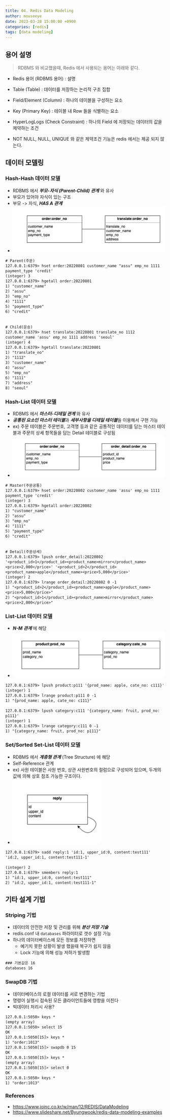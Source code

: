 ```yaml
---
title: 04. Redis Data Modeling
author: mouseeye
date: 2023-03-28 15:00:00 +0900
categories: [redis]
tags: [data modeling]
---
```


## 용어 설명
> RDBMS 와 비교했을때, Redis 에서 사용되는 용어는 아래와 같다.

- Redis 용어 (RDBMS 용어) : 설명

- Table (Table) : 데이터를 저장하는 논리적 구조 집합
- Field/Element (Column) : 하나의 테이블을 구성하는 요소
- Key (Primary Key) : 테이블 내 Row 들을 식별하는 요소
- HyperLogLogs (Check Constraint) : 하나의 Field 에 저장되는 데이터의 값을 제약하는 조건
- NOT NULL, NULL, UNIQUE 와 같은 제약조건 기능은 redis 에서는 제공 되지 않는다.

## 데이터 모델링
### Hash-Hash 데이터 모델
- RDBMS 에서 ***부모-자식 (Parent-Child) 관계*** 와 유사
- 부모가 있어야 자식이 있는 구조
- 부모 -> 자식, ***HAS A 관계***
- ![주문 - 운송 관계](hash_hash.png)

```shell
# Parent(주문)
127.0.0.1:6379> hset order:20220801 customer_name "assu" emp_no 1111 payment_type 'credit'
(integer) 3
127.0.0.1:6379> hgetall order:20220801
1) "customer_name"
2) "assu"
3) "emp_no"
4) "1111"
5) "payment_type"
6) "credit"


# Child(운송)
127.0.0.1:6379> hset translate:20220801 translate_no 1112 customer_name 'assu' emp_no 1111 address 'seoul'
(integer) 4
127.0.0.1:6379> hgetall translate:20220801
1) "translate_no"
2) "1112"
3) "customer_name"
4) "assu"
5) "emp_no"
6) "1111"
7) "address"
8) "seoul"
```
### Hash-List 데이터 모델
- RDBMS 에서 ***마스터-디테일 관계*** 와 유사
- ***공통된 요소인 마스터 테이블***과 ***세부사항을 디테일 테이블***을 이용해서 구현 가능
- ex) 주문 테이블은 주문번호, 고객명 등과 같은 공통적인 데이터를 담는 마스터 테이블과 주문의 상세 항목들을 담는 Detail 테이블로 구성됨
- ![주문 - 주문 상세 관계](hash_list.png)
```shell
# Master(주문공통)
127.0.0.1:6379> hset order:20220802 customer_name 'assu' emp_no 1111 payment_type 'credit'
(integer) 3
127.0.0.1:6379> hgetall order:20220802
1) "customer_name"
2) "assu"
3) "emp_no"
4) "1111"
5) "payment_type"
6) "credit"


# Detail(주문상세)
127.0.0.1:6379> lpush order_detail:20220802 '<product_id>1</product_id><product_name>mirror</product_name><price>2,000</price>' '<product_id>2</product_id><product_name>apple</product_name><price>5,000</price>'
(integer) 2
127.0.0.1:6379> lrange order_detail:20220802 0 -1
1) "<product_id>2</product_id><product_name>apple</product_name><price>5,000</price>"
2) "<product_id>1</product_id><product_name>mirror</product_name><price>2,000</price>"
```

### List-List 데이터 모델
- ***N-M 관계*** 에 해당
- ![상품_카테고리.png](list_list.png)

```shell
127.0.0.1:6379> lpush product:p111 '{prod_name: apple, cate_no: c111}'
(integer) 1
127.0.0.1:6379> lrange product:p111 0 -1
1) "{prod_name: apple, cate_no: c111}"

127.0.0.1:6379> lpush category:c111 '{category_name: fruit, prod_no: p111}'
(integer) 1
127.0.0.1:6379> lrange category:c111 0 -1
1) "{category_name: fruit, prod_no: p111}"
```

### Set/Sorted Set-List 데이터 모델
- RDBMS 에서 ***계층형 관계*** (Tree Structure) 에 해당
- Self-Reference 관계
- ex) 사원 테이블은 사원 번호, 상관 사원번호의 컬럼으로 구성되어 있으며, 두개의 값에 의해 상호 참조 가능한 구조이다.
- ![Reply](set_list.png)
```shell
127.0.0.1:6379> sadd reply:1 'id:1, upper_id:0, content:test111' 'id:2, upper_id:1, content:test111-1'

(integer) 2
127.0.0.1:6379> smembers reply:1
1) "id:1, upper_id:0, content:test111"
2) "id:2, upper_id:1, content:test111-1"
```

## 기타 설계 기법
### Striping 기법
- 데이터의 안전한 저장 및 관리를 위해 ***분산 저장 기술***
- redis.conf 내 `databases` 파라미터로 갯수 설정 가능
- 하나의 데이터베이스에 모든 정보를 저장하면
  - 예기치 못한 상황이 발생 했을때 복구가 쉽지 않음
  - Lock 기능에 의해 성능 저하가 발생함
```shell
### 기본값은 16
databases 16
```

### SwapDB 기법
- 데이터베이스의 로컬 데이터를 서로 변경하는 기법
- 명령어 실행시 접속된 모든 클라이언트들에 영향을 미친다
- 빅데이터 처리시 사용?
```shell
127.0.0.1:5050> keys *
(empty array)
127.0.0.1:5050> select 15
OK
127.0.0.1:5050[15]> keys *
1) "order:1013"
127.0.0.1:5050[15]> swapdb 0 15
OK
127.0.0.1:5050[15]> keys *
(empty array)
127.0.0.1:5050[15]> select 0
OK
127.0.0.1:5050> keys *
1) "order:1013"
```

### References
- https://www.joinc.co.kr/w/man/12/REDIS/DataModeling
- https://www.slideshare.net/Byungwook/redis-data-modeling-examples

